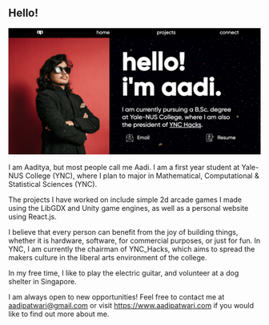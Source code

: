 ## Hello!

<img width="800" src="https://github.com/knowyourenemy/personal_website/blob/master/src/assets/images/screenshots/home-landscape.png" alt="Website home page    landscape">

I am Aaditya, but most people call me Aadi. I am a first year student at Yale-NUS College (YNC), where I plan to major in Mathematical, Computational & Statistical Sciences (YNC). 

The projects I have worked on include simple 2d arcade games I made using the LibGDX and Unity game engines, as well as a personal website using React.js.

I believe that every person can benefit from the joy of building things, whether it is hardware, software, for commercial purposes, or just for fun. In YNC, I am currently the chairman of YNC_Hacks, which aims to spread the makers culture in the liberal arts environment of the college.

In my free time, I like to play the electric guitar, and volunteer at a dog shelter in Singapore.

I am always open to new opportunities! Feel free to contact me at aadipatwari@gmail.com or visit https://www.aadipatwari.com if you would like to find out more about me.



